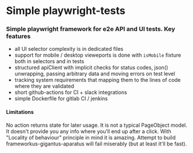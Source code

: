 # Simple playwright-tests

### Simple playwright framework for e2e API and UI tests. Key features

- all UI selector complexity is in dedicated files
- support for mobile / desktop vieweports is done with `isMobile` fixture both in selectors and in tests
- structured apiClient with implicit checks for status codes, json() unwrapping, passing arbitrary data and moving errors on test level
- tracking system requirements that mapping them to the lines of code where they are validated
- short github-actions for CI + slack integrations 
- simple Dockerfile for gitlab CI / jenkins

#### Limitations

No action returns state for later usage. It is not a typical PageObject model. It doesn't provide you any info where you'll end up after a click. With "Locality of behaviour" principle in mind it is amazing. Attempt to build frameworkus-gigantus-aparatus will fail miserably (but at least it'll be fast).